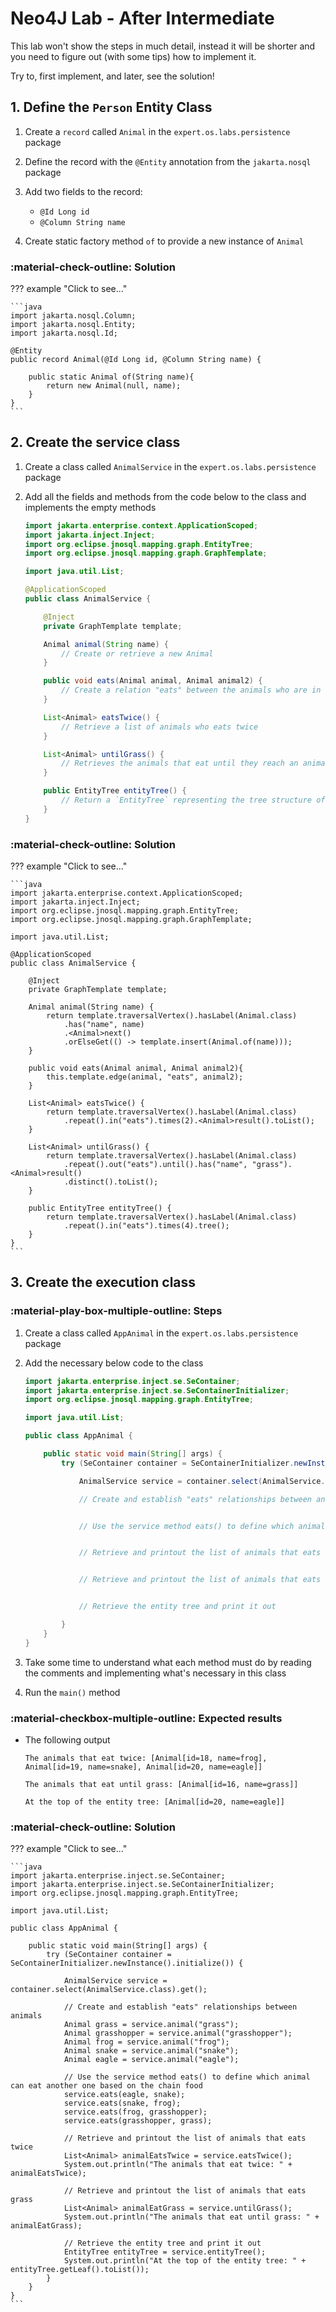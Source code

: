 # Neo4J Lab - After Intermediate

This lab won't show the steps in much detail, instead it will be shorter and you need to figure out (with some tips) how to implement it.

Try to, first implement, and later, see the  solution!

## 1. Define the `Person` Entity Class

1. Create a `record` called `Animal` in the `expert.os.labs.persistence` package
2. Define the record with the `@Entity` annotation from the `jakarta.nosql` package
3. Add two fields to the record:
    - `@Id Long id`
    - `@Column String name`

4. Create static factory method `of` to provide a new instance of `Animal`

### :material-check-outline: Solution

??? example "Click to see..."

    ```java
    import jakarta.nosql.Column;
    import jakarta.nosql.Entity;
    import jakarta.nosql.Id;

    @Entity
    public record Animal(@Id Long id, @Column String name) {

        public static Animal of(String name){
            return new Animal(null, name);
        }
    }
    ```

## 2. Create the service class

1. Create a class called `AnimalService` in the `expert.os.labs.persistence` package
2. Add all the fields and methods from the code below to the class and implements the empty methods

    ```java
    import jakarta.enterprise.context.ApplicationScoped;
    import jakarta.inject.Inject;
    import org.eclipse.jnosql.mapping.graph.EntityTree;
    import org.eclipse.jnosql.mapping.graph.GraphTemplate;

    import java.util.List;

    @ApplicationScoped
    public class AnimalService {

        @Inject
        private GraphTemplate template;

        Animal animal(String name) {
            // Create or retrieve a new Animal
        }

        public void eats(Animal animal, Animal animal2) {
            // Create a relation "eats" between the animals who are in the food chain
        }

        List<Animal> eatsTwice() {
            // Retrieve a list of animals who eats twice
        }

        List<Animal> untilGrass() {
            // Retrieves the animals that eat until they reach an animal named "grass"
        }

        public EntityTree entityTree() {
            // Return a `EntityTree` representing the tree structure of animals
        }
    }
    ```

### :material-check-outline: Solution

??? example "Click to see..."

    ```java
    import jakarta.enterprise.context.ApplicationScoped;
    import jakarta.inject.Inject;
    import org.eclipse.jnosql.mapping.graph.EntityTree;
    import org.eclipse.jnosql.mapping.graph.GraphTemplate;

    import java.util.List;

    @ApplicationScoped
    public class AnimalService {

        @Inject
        private GraphTemplate template;

        Animal animal(String name) {
            return template.traversalVertex().hasLabel(Animal.class)
                .has("name", name)
                .<Animal>next()
                .orElseGet(() -> template.insert(Animal.of(name)));
        }

        public void eats(Animal animal, Animal animal2){
            this.template.edge(animal, "eats", animal2);
        }

        List<Animal> eatsTwice() {
            return template.traversalVertex().hasLabel(Animal.class)
                .repeat().in("eats").times(2).<Animal>result().toList();
        }

        List<Animal> untilGrass() {
            return template.traversalVertex().hasLabel(Animal.class)
                .repeat().out("eats").until().has("name", "grass").<Animal>result()
                .distinct().toList();
        }

        public EntityTree entityTree() {
            return template.traversalVertex().hasLabel(Animal.class)
                .repeat().in("eats").times(4).tree();
        }
    }
    ```

## 3. Create the execution class

### :material-play-box-multiple-outline: Steps

1. Create a class called `AppAnimal` in the `expert.os.labs.persistence` package
2. Add the necessary below code to the class

    ```java
    import jakarta.enterprise.inject.se.SeContainer;
    import jakarta.enterprise.inject.se.SeContainerInitializer;
    import org.eclipse.jnosql.mapping.graph.EntityTree;

    import java.util.List;

    public class AppAnimal {

        public static void main(String[] args) {
            try (SeContainer container = SeContainerInitializer.newInstance().initialize()) {

                AnimalService service = container.select(AnimalService.class).get();

                // Create and establish "eats" relationships between animals


                // Use the service method eats() to define which animal can eat another one based on the chain food


                // Retrieve and printout the list of animals that eats twice


                // Retrieve and printout the list of animals that eats grass


                // Retrieve the entity tree and print it out

            }
        }
    }
    ```

3. Take some time to understand what each method must do by reading the comments and implementing what's necessary in this class

4. Run the `main()` method

### :material-checkbox-multiple-outline: Expected results

* The following output
   
    ```
    The animals that eat twice: [Animal[id=18, name=frog], Animal[id=19, name=snake], Animal[id=20, name=eagle]]
    
    The animals that eat until grass: [Animal[id=16, name=grass]]

    At the top of the entity tree: [Animal[id=20, name=eagle]]
    ```

### :material-check-outline: Solution

??? example "Click to see..."

    ```java
    import jakarta.enterprise.inject.se.SeContainer;
    import jakarta.enterprise.inject.se.SeContainerInitializer;
    import org.eclipse.jnosql.mapping.graph.EntityTree;

    import java.util.List;

    public class AppAnimal {

        public static void main(String[] args) {
            try (SeContainer container = SeContainerInitializer.newInstance().initialize()) {

                AnimalService service = container.select(AnimalService.class).get();

                // Create and establish "eats" relationships between animals
                Animal grass = service.animal("grass");
                Animal grasshopper = service.animal("grasshopper");
                Animal frog = service.animal("frog");
                Animal snake = service.animal("snake");
                Animal eagle = service.animal("eagle");

                // Use the service method eats() to define which animal can eat another one based on the chain food
                service.eats(eagle, snake);
                service.eats(snake, frog);
                service.eats(frog, grasshopper);
                service.eats(grasshopper, grass);

                // Retrieve and printout the list of animals that eats twice
                List<Animal> animalEatsTwice = service.eatsTwice();
                System.out.println("The animals that eat twice: " + animalEatsTwice);

                // Retrieve and printout the list of animals that eats grass
                List<Animal> animalEatGrass = service.untilGrass();
                System.out.println("The animals that eat until grass: " + animalEatGrass);

                // Retrieve the entity tree and print it out
                EntityTree entityTree = service.entityTree();
                System.out.println("At the top of the entity tree: " + entityTree.getLeaf().toList());
            }
        }
    }
    ```
